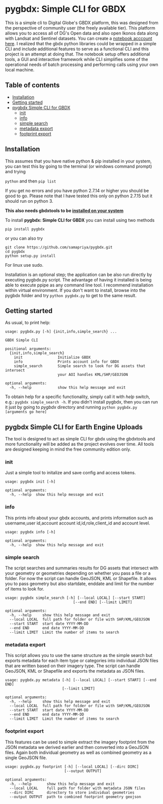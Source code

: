 # pygbdx: Simple CLI for GBDX
This is a simple cli to Digital Globe's GBDX platform, this was designed from the perspective of community user (the freely available tier). This platform allows you to access all of DG's Open data and also open Ikonos data along with Landsat and Sentinel datasets. You can create a [notebook acccount here](https://notebooks.geobigdata.io). I realized that the gbdx python libraries could be wrapped in a simple CLI and include additional features to serve as a functional CLI and this project is an attempt at doing that. The notebook setup offers additional tools, a GUI and interactive framework while CLI simplifies some of the operational needs of batch processing and performing calls using your own local machine.

## Table of contents
* [Installation](#installation)
* [Getting started](#getting-started)
* [pygbdx Simple CLI for GBDX](#pygbdx-simple-cli-for-gbdx)
	* [init](#init)
    * [info](#info)
    * [simple search](#simple-search)
    * [metadata export](#metadata-export)
    * [footprint export](#footprint-export)

## Installation
This assumes that you have native python & pip installed in your system, you can test this by going to the terminal (or windows command prompt) and trying

```python``` and then ```pip list```

If you get no errors and you have python 2.7.14 or higher you should be good to go. Please note that I have tested this only on python 2.7.15 but it should run on python 3.

**This also needs gbdxtools to be [installed on your system](https://gbdxtools.readthedocs.io/en/latest/)**

To install **pygbdx: Simple CLI for GBDX** you can install using two methods

```pip install pygbdx```

or you can also try

```
git clone https://github.com/samapriya/pygbdx.git
cd pygbdx
python setup.py install
```
For linux use sudo.

Installation is an optional step; the application can be also run directly by executing pygbdx.py script. The advantage of having it installed is being able to execute ppipe as any command line tool. I recommend installation within virtual environment. If you don't want to install, browse into the pygbdx folder and try ```python pygbdx.py``` to get to the same result.


## Getting started

As usual, to print help:

```
usage: pygbdx.py [-h] {init,info,simple_search} ...

GBDX Simple CLI

positional arguments:
  {init,info,simple_search}
    init                Initialize GBDX
    info                Prints account info for GBDX
    simple_search       Simple search to look for DG assets that intersect
                        your AOI handles KML/SHP/GEOJSON

optional arguments:
  -h, --help            show this help message and exit
```

To obtain help for a specific functionality, simply call it with _help_ switch, e.g.: `pygbdx simple_search -h`. If you didn't install pygbdx, then you can run it just by going to *pygbdx* directory and running `python pygbdx.py [arguments go here]`

## pygbdx Simple CLI for Earth Engine Uploads
The tool is designed to act as simple CLI for gbdx using the gbdxtools and more functionality will be added as the project evolves over time. All tools are designed keeping in mind the free community edition only.

### init
Just a simple tool to initalize and save config and access tokens.

```
usage: pygbdx init [-h]

optional arguments:
  -h, --help  show this help message and exit
```

### info
This prints info about your gbdx accounts, and prints information such as username,user id,account account id,id,role,client_id and account level.

```
usage: pygbdx info [-h]

optional arguments:
  -h, --help  show this help message and exit
```

### simple search
The script searches and summaries results for DG assets that intersect with your geometry or geometries depending on whether you pass a file or a folder. For now the script can handle GeoJSON, KML or Shapefile. It allows you to pass geometry but also startdate, enddate and limit for the number of items to look for.

```
usage: pygbdx simple_search [-h] [--local LOCAL] [--start START]
                               [--end END] [--limit LIMIT]

optional arguments:
  -h, --help     show this help message and exit
  --local LOCAL  full path for folder or file with SHP/KML/GEOJSON
  --start START  start date YYYY-MM-DD
  --end END      end date YYYY-MM-DD
  --limit LIMIT  Limit the number of items to search
```

### metadata export
This script allows you to use the same structure as the simple search but exports metadata for each item type or categories into individual JSON files that are written based on their imagery type. The script can handle GeoJSON, KML or Shapefile and exports the metadata as JSON files.

```
usage: pygbdx.py metadata [-h] [--local LOCAL] [--start START] [--end END]
                          [--limit LIMIT]

optional arguments:
  -h, --help     show this help message and exit
  --local LOCAL  full path for folder or file with SHP/KML/GEOJSON
  --start START  start date YYYY-MM-DD
  --end END      end date YYYY-MM-DD
  --limit LIMIT  Limit the number of items to search
```

### footprint export
This features can be used to simple extract the imagery footprint from the JSON metadata we derived earlier and then converted into a GeoJSON files. Again both individual geometry as well as combined geometry as a single GeoJSON file.

```
usage: pygbdx.py footprint [-h] [--local LOCAL] [--dirc DIRC]
                           [--output OUTPUT]

optional arguments:
  -h, --help       show this help message and exit
  --local LOCAL    full path for folder with metadata JSON files
  --dirc DIRC      directory to store individual geometries
  --output OUTPUT  path to combined footprint geometry geojson
```
